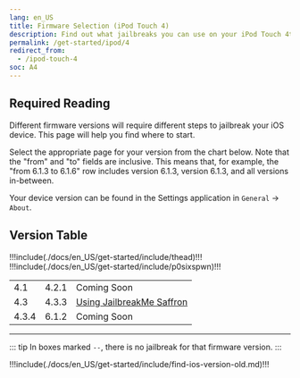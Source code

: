 ```yaml
---
lang: en_US
title: Firmware Selection (iPod Touch 4)
description: Find out what jailbreaks you can use on your iPod Touch 4th Generation
permalink: /get-started/ipod/4
redirect_from:
  - /ipod-touch-4
soc: A4
---
```


## Required Reading

Different firmware versions will require different steps to jailbreak your iOS device. This page will help you find where to start.

Select the appropriate page for your version from the chart below. Note that the "from" and "to" fields are inclusive. This means that, for example, the "from 6.1.3 to 6.1.6" row includes version 6.1.3, version 6.1.3, and all versions in-between.

Your device version can be found in the Settings application in `General` -> `About`.

## Version Table

<table class="version_table">
  !!!include(./docs/en_US/get-started/include/thead)!!!
  <tbody>
    <tr>
      <td>4.1</td>
      <td>4.2.1</td>
      <td>Coming Soon</td>
    </tr>
    <tr>
      <td>4.3</td>
      <td>4.3.3</td>
      <td><a href="/using-jailbreakme-saffron/">Using JailbreakMe Saffron</a></td>
    </tr>
    <tr>
      <td>4.3.4</td>
      <td>6.1.2</td>
      <td>Coming Soon</td>
    </tr>
    !!!include(./docs/en_US/get-started/include/p0sixspwn)!!!
  </tbody>
</table>

---

::: tip
In boxes marked `--`, there is no jailbreak for that firmware version.
:::

!!!include(./docs/en_US/get-started/include/find-ios-version-old.md)!!!